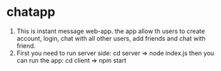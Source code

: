 # chatapp
1. This is instant message web-app. the app allow th users to create account, login, chat with all other users, add friends and chat with friend.
2. First you need to run server side: cd server => node index.js 
   then you can run the app: cd client => npm start
